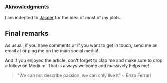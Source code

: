 ### Aknowledgments
I am indepted to [Jasper](https://medium.com/towards-formula-1-analysis/) for the idea of most of my plots.

## Final remarks

As usual, if you have comments or if you want to get in touch, send me an email at or ping me on the main social media!

And if you enjoyed the article, don't forget to clap me and make sure to drop a follow on Medium! That is always welcome and massively helps me!

> "We can not describe passion, we can only live it”
> ~ Enzo Ferrari
